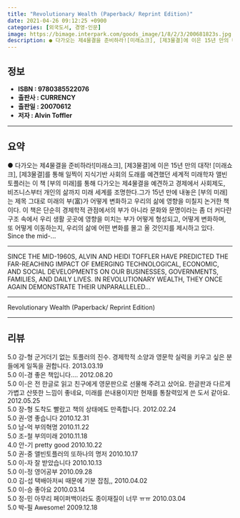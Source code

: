 ```yaml
---
title: "Revolutionary Wealth (Paperback/ Reprint Edition)"
date: 2021-04-26 09:12:25 +0900
categories: [외국도서, 경영-인문]
image: https://bimage.interpark.com/goods_image/1/8/2/3/200681823s.jpg
description: ● 다가오는 제4물결을 준비하라![미래쇼크], [제3물결]에 이은 15년 만의 대작! [미래쇼크], [제3물결]를 통해 일찍이 지식기반 사회의 도래를 예견했던 세계적 미래학자 앨빈 토플러는 이 책 [부의 미래]를 통해 다가오는 제4물결을 예견하고 경제에서 사회제도, 비즈니스부터 개인의
---
```


## **정보**

- **ISBN : 9780385522076**
- **출판사 : CURRENCY**
- **출판일 : 20070612**
- **저자 : Alvin Toffler**

------



## **요약**

●  다가오는 제4물결을 준비하라![미래쇼크], [제3물결]에 이은 15년 만의 대작! [미래쇼크], [제3물결]를 통해 일찍이 지식기반 사회의 도래를 예견했던 세계적 미래학자 앨빈 토플러는 이 책 [부의 미래]를 통해 다가오는 제4물결을 예견하고 경제에서 사회제도, 비즈니스부터 개인의 삶까지 미래 세계를 조명한다.그가 15년 만에 내놓은 [부의 미래]는 제목 그대로 미래의 부(富)가 어떻게 변화하고 우리의 삶에 영향을 미칠지 논거한 책이다. 이 책은 단순히 경제학적 관점에서의 부가 아니라 문화와 문명이라는 좀 더 커다란 구조 속에서 우리 생활 곳곳에 영향을 미치는 부가 어떻게 형성되고, 어떻게 변화하며, 또 어떻게 이동하는지, 우리의 삶에 어떤 변화를 몰고 올 것인지를 제시하고 있다. Since the mid-...

------

SINCE THE MID-1960S, ALVIN AND HEIDI TOFFLER HAVE PREDICTED THE FAR-REACHING IMPACT OF EMERGING TECHNOLOGICAL, ECONOMIC, AND SOCIAL DEVELOPMENTS ON OUR BUSINESSES, GOVERNMENTS, FAMILIES, AND DAILY LIVES. IN REVOLUTIONARY WEALTH, THEY ONCE AGAIN DEMONSTRATE THEIR UNPARALLELED... 

------


Revolutionary Wealth (Paperback/ Reprint Edition) 

------


## **리뷰** 

5.0 강-형 군거더기 없는 토플러의 진수. 경제학적 소양과 영문학 실력을 키우고 싶은 분들에게 일독을 권합니다. 2013.03.19 <br/>5.0 이-경 좋은 책입니다.... 2012.08.20 <br/>5.0 이-은 전 한글로 읽고 친구에게 영문판으로 선물해 주려고 샀어요. 한글판과 다르게 가볍고 산뜻한 느낌이 좋네요, 미래를 쓴내용이지만 현재를 통찰력있게 쓴 도서 같아요. 2012.05.25 <br/>5.0 장-형 도착도 빨랐고 책의 상태에도 만족합니다. 2012.02.24 <br/>5.0 권-영 좋습니다 2010.12.31 <br/>5.0 남-억 부의혁명 2010.11.22 <br/>5.0 조-철 부의미래 2010.11.18 <br/>4.0 안-기 pretty good 2010.10.22 <br/>5.0 권-중 앨빈토플러의 또하나의 명저 2010.10.17 <br/>5.0 이-자 잘 받았습니다 2010.10.13 <br/>5.0 이-정 영어공부 2010.09.28 <br/>0.0 김-섭 택배아저씨 때문에 기분 잡침,, 2010.04.02 <br/>5.0 이-승 좋아요 2010.03.14 <br/>5.0 정-민 아무리 페이퍼백이라도 종이재질이 너무 ㅠㅠ 2010.03.04 <br/>5.0 박-필 Awesome!  2009.12.18 <br/>